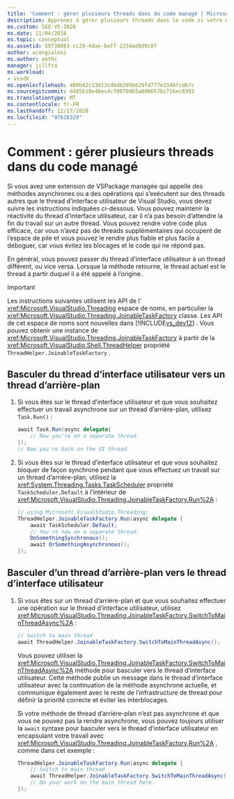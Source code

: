 ```yaml
---
title: 'Comment : gérer plusieurs threads dans du code managé | Microsoft Docs'
description: Apprenez à gérer plusieurs threads dans le code si votre extension VSPackage managée appelle des méthodes asynchrones ou a des opérations à partir du thread d’interface utilisateur de Visual Studio.
ms.custom: SEO-VS-2020
ms.date: 11/04/2016
ms.topic: conceptual
ms.assetid: 59730063-cc29-4dae-baff-2234ad8d0c8f
author: acangialosi
ms.author: anthc
manager: jillfra
ms.workload:
- vssdk
ms.openlocfilehash: 480b42c13d13cdbdb299b629fd777e3346fcd67c
ms.sourcegitcommit: d485b18e46ec4cf08704b5a8d0657bc716ec8393
ms.translationtype: MT
ms.contentlocale: fr-FR
ms.lasthandoff: 12/17/2020
ms.locfileid: "97616329"
---
```

# <a name="how-to-manage-multiple-threads-in-managed-code"></a>Comment : gérer plusieurs threads dans du code managé
Si vous avez une extension de VSPackage managée qui appelle des méthodes asynchrones ou a des opérations qui s’exécutent sur des threads autres que le thread d’interface utilisateur de Visual Studio, vous devez suivre les instructions indiquées ci-dessous. Vous pouvez maintenir la réactivité du thread d’interface utilisateur, car il n’a pas besoin d’attendre la fin du travail sur un autre thread. Vous pouvez rendre votre code plus efficace, car vous n’avez pas de threads supplémentaires qui occupent de l’espace de pile et vous pouvez le rendre plus fiable et plus facile à déboguer, car vous évitez les blocages et le code qui ne répond pas.

 En général, vous pouvez passer du thread d’interface utilisateur à un thread différent, ou vice versa. Lorsque la méthode retourne, le thread actuel est le thread à partir duquel il a été appelé à l’origine.

> [!IMPORTANT]
> Les instructions suivantes utilisent les API de l' <xref:Microsoft.VisualStudio.Threading> espace de noms, en particulier la <xref:Microsoft.VisualStudio.Threading.JoinableTaskFactory> classe. Les API de cet espace de noms sont nouvelles dans [!INCLUDE[vs_dev12](../extensibility/includes/vs_dev12_md.md)] . Vous pouvez obtenir une instance de <xref:Microsoft.VisualStudio.Threading.JoinableTaskFactory> à partir de la <xref:Microsoft.VisualStudio.Shell.ThreadHelper> propriété `ThreadHelper.JoinableTaskFactory` .

## <a name="switch-from-the-ui-thread-to-a-background-thread"></a>Basculer du thread d’interface utilisateur vers un thread d’arrière-plan

1. Si vous êtes sur le thread d’interface utilisateur et que vous souhaitez effectuer un travail asynchrone sur un thread d’arrière-plan, utilisez `Task.Run()` :

    ```csharp
    await Task.Run(async delegate{
        // Now you're on a separate thread.
    });
    // Now you're back on the UI thread.

    ```

2. Si vous êtes sur le thread d’interface utilisateur et que vous souhaitez bloquer de façon synchrone pendant que vous effectuez un travail sur un thread d’arrière-plan, utilisez la <xref:System.Threading.Tasks.TaskScheduler> propriété `TaskScheduler.Default` à l’intérieur de <xref:Microsoft.VisualStudio.Threading.JoinableTaskFactory.Run%2A> :

    ```csharp
    // using Microsoft.VisualStudio.Threading;
    ThreadHelper.JoinableTaskFactory.Run(async delegate {
        await TaskScheduler.Default;
        // You're now on a separate thread.
        DoSomethingSynchronous();
        await OrSomethingAsynchronous();
    });
    ```

## <a name="switch-from-a-background-thread-to-the-ui-thread"></a>Basculer d’un thread d’arrière-plan vers le thread d’interface utilisateur

1. Si vous êtes sur un thread d’arrière-plan et que vous souhaitez effectuer une opération sur le thread d’interface utilisateur, utilisez <xref:Microsoft.VisualStudio.Threading.JoinableTaskFactory.SwitchToMainThreadAsync%2A> :

    ```csharp
    // Switch to main thread
    await ThreadHelper.JoinableTaskFactory.SwitchToMainThreadAsync();
    ```

     Vous pouvez utiliser la <xref:Microsoft.VisualStudio.Threading.JoinableTaskFactory.SwitchToMainThreadAsync%2A> méthode pour basculer vers le thread d’interface utilisateur. Cette méthode publie un message dans le thread d’interface utilisateur avec la continuation de la méthode asynchrone actuelle, et communique également avec le reste de l’infrastructure de thread pour définir la priorité correcte et éviter les interblocages.

     Si votre méthode de thread d’arrière-plan n’est pas asynchrone et que vous ne pouvez pas la rendre asynchrone, vous pouvez toujours utiliser la `await` syntaxe pour basculer vers le thread d’interface utilisateur en encapsulant votre travail avec <xref:Microsoft.VisualStudio.Threading.JoinableTaskFactory.Run%2A> , comme dans cet exemple :

    ```csharp
    ThreadHelper.JoinableTaskFactory.Run(async delegate {
        // Switch to main thread
        await ThreadHelper.JoinableTaskFactory.SwitchToMainThreadAsync();
        // Do your work on the main thread here.
    });
    ```
